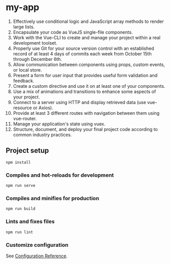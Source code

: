 # my-app

1. Effectively use conditional logic and JavaScript array methods to render large lists.
2. Encapsulate your code as VueJS single-file components.
3. Work with the Vue-CLI to create and manage your project within a real development toolset.
4. Properly use Git for your source version control with an established record of at least 4 days of commits each week from October 15th through December 6th.
5. Allow communication between components using props, custom events, or local store.
6. Present a form for user input that provides useful form validation and feedback.
7. Create a custom directive and use it on at least one of your components.
8. Use a mix of animations and transitions to enhance some aspects of your project.
9. Connect to a server using HTTP and display retrieved data (use vue-resource or Axios).
10. Provide at least 3 different routes with navigation between them using vue-router.
11. Manage your application's state using vuex.
12. Structure, document, and deploy your final project code according to common industry practices.

## Project setup
```
npm install
```

### Compiles and hot-reloads for development
```
npm run serve
```

### Compiles and minifies for production
```
npm run build
```

### Lints and fixes files
```
npm run lint
```

### Customize configuration
See [Configuration Reference](https://cli.vuejs.org/config/).
